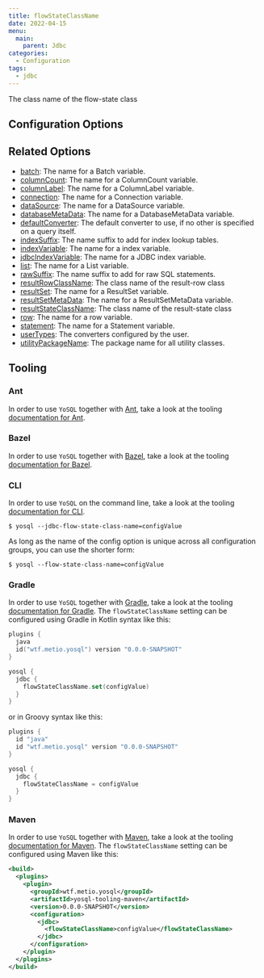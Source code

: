 ```yaml
---
title: flowStateClassName
date: 2022-04-15
menu:
  main:
    parent: Jdbc
categories:
  - Configuration
tags:
  - jdbc
---
```


The class name of the flow-state class

## Configuration Options

## Related Options

- [batch](../batch/): The name for a Batch variable.
- [columnCount](../columncount/): The name for a ColumnCount variable.
- [columnLabel](../columnlabel/): The name for a ColumnLabel variable.
- [connection](../connection/): The name for a Connection variable.
- [dataSource](../datasource/): The name for a DataSource variable.
- [databaseMetaData](../databasemetadata/): The name for a DatabaseMetaData variable.
- [defaultConverter](../defaultconverter/): The default converter to use, if no other is specified on a query itself.
- [indexSuffix](../indexsuffix/): The name suffix to add for index lookup tables.
- [indexVariable](../indexvariable/): The name for a index variable.
- [jdbcIndexVariable](../jdbcindexvariable/): The name for a JDBC index variable.
- [list](../list/): The name for a List variable.
- [rawSuffix](../rawsuffix/): The name suffix to add for raw SQL statements.
- [resultRowClassName](../resultrowclassname/): The class name of the result-row class
- [resultSet](../resultset/): The name for a ResultSet variable.
- [resultSetMetaData](../resultsetmetadata/): The name for a ResultSetMetaData variable.
- [resultStateClassName](../resultstateclassname/): The class name of the result-state class
- [row](../row/): The name for a row variable.
- [statement](../statement/): The name for a Statement variable.
- [userTypes](../usertypes/): The converters configured by the user.
- [utilityPackageName](../utilitypackagename/): The package name for all utility classes.

## Tooling

### Ant

In order to use `YoSQL` together with [Ant](https://ant.apache.org/), take a look at the tooling [documentation for Ant](/tooling/ant/).

### Bazel

In order to use `YoSQL` together with [Bazel](https://bazel.build/), take a look at the tooling [documentation for Bazel](/tooling/bazel/).

### CLI

In order to use `YoSQL` on the command line, take a look at the tooling [documentation for CLI](/tooling/cli/).

```console
$ yosql --jdbc-flow-state-class-name=configValue
```

As long as the name of the config option is unique across all configuration groups, you can use the shorter form:

```console
$ yosql --flow-state-class-name=configValue
```

### Gradle

In order to use `YoSQL` together with [Gradle](https://gradle.org/), take a look at the tooling [documentation for Gradle](/tooling/gradle/). The `flowStateClassName` setting can be configured using Gradle in Kotlin syntax like this:

```kotlin
plugins {
  java
  id("wtf.metio.yosql") version "0.0.0-SNAPSHOT"
}

yosql {
  jdbc {
    flowStateClassName.set(configValue)
  }
}
```

or in Groovy syntax like this:

```groovy
plugins {
  id "java"
  id "wtf.metio.yosql" version "0.0.0-SNAPSHOT"
}

yosql {
  jdbc {
    flowStateClassName = configValue
  }
}
```

### Maven

In order to use `YoSQL` together with [Maven](https://maven.apache.org/), take a look at the tooling [documentation for Maven](/tooling/maven/). The `flowStateClassName` setting can be configured using Maven like this:

```xml
<build>
  <plugins>
    <plugin>
      <groupId>wtf.metio.yosql</groupId>
      <artifactId>yosql-tooling-maven</artifactId>
      <version>0.0.0-SNAPSHOT</version>
      <configuration>
        <jdbc>
          <flowStateClassName>configValue</flowStateClassName>
        </jdbc>
      </configuration>
    </plugin>
  </plugins>
</build>
```
